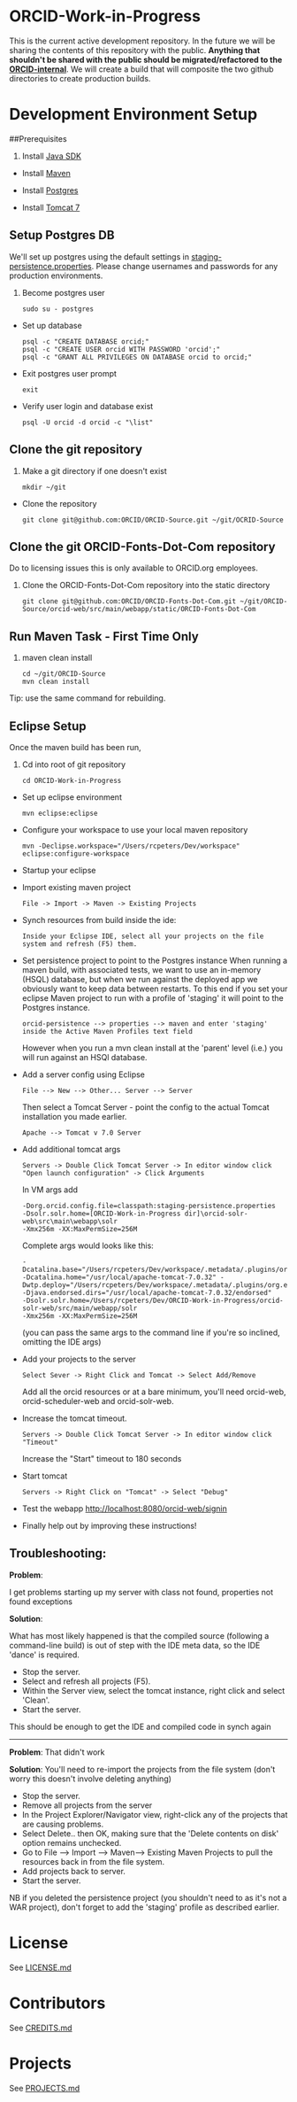 # ORCID-Work-in-Progress

This is the current active development repository. In the future we will be sharing the 
contents of this repository with the public. **Anything that shouldn't be shared with the 
public should be migrated/refactored to the 
[ORCID-internal](https://github.com/ORCID/ORCID-Internal)**. We will create a build that 
will composite the two github directories to create production builds.

# Development Environment Setup

##Prerequisites 

1. Install [Java SDK](http://www.oracle.com/technetwork/java/javaee/downloads/index.html)
	
* Install [Maven](http://maven.apache.org/index.html)

* Install [Postgres](http://www.postgresql.org/download/)

* Install [Tomcat 7](http://tomcat.apache.org/)

## Setup Postgres DB
We'll set up postgres using the default settings in 
[staging-persistence.properties](https://github.com/ORCID/ORCID-Source/blob/master/orcid-persistence/src/main/resources/staging-persistence.properties).
 Please change usernames and passwords for any production environments.

1. Become postgres user

    ```
    sudo su - postgres
    ```
    
* Set up database
    ```
    psql -c "CREATE DATABASE orcid;" 
    psql -c "CREATE USER orcid WITH PASSWORD 'orcid';" 
    psql -c "GRANT ALL PRIVILEGES ON DATABASE orcid to orcid;"
    ```
	
* Exit postgres user prompt
    
    ```
    exit
    ```

* Verify user login and database exist

    ```
    psql -U orcid -d orcid -c "\list"
    ```


## Clone the git repository

1. Make a git directory if one doesn't exist


    ```
    mkdir ~/git
    ```


* Clone the repository

	```
    git clone git@github.com:ORCID/ORCID-Source.git ~/git/OCRID-Source
    ```


## Clone the git ORCID-Fonts-Dot-Com repository
Do to licensing issues this is only available to ORCID.org employees.

1. Clone the ORCID-Fonts-Dot-Com repository into the static directory

	```
    git clone git@github.com:ORCID/ORCID-Fonts-Dot-Com.git ~/git/ORCID-Source/orcid-web/src/main/webapp/static/ORCID-Fonts-Dot-Com
    ```


## Run Maven Task - First Time Only
1. maven clean install

    ```
    cd ~/git/ORCID-Source
    mvn clean install
    ```
    
Tip: use the same command for rebuilding.
<!--
1. Clear or backup the contents of your local maven repo:  

    ```
     cp -r ~/.m2/repository ~/.m2/repository_bak;
     rm ~/.m2/repository/*;
    ```

* Download custom 
  [Spring OAuth Jar](https://github.com/ORCID/ORCID-Work-in-Progress/raw/master/docs/spring-security-oauth2-1.0.0.SEMANTICO-BUILD-RC1.jar) This is not availble in the cental maven
  repo, and is (hopefully) destined to become a Spring 3rd party jar 
  (when this step wil then become redundant).

* Install a custom Semantico OAuth jar. 
     
    ```
    mvn install:install-file -Dfile=spring-security-oauth2-1.0.0.SEMANTICO-BUILD-RC1.jar -DgroupId=org.springframework.security.oauth -DartifactId=spring-security-oauth2 -Dversion=1.0.0.SEMANTICO-BUILD-RC1 -Dpackaging=jar
    ```

*  Once this is done, all artifacts can be built and installed to your local maven repo:
    
    ```
    mvn clean install
    ```
    
    Tip: use the same command for rebuilding.    
 -->


## Eclipse Setup

Once the maven build has been run, 

1. Cd into root of git repository

    ```
    cd ORCID-Work-in-Progress
    ```

* Set up eclipse environment

    ```
    mvn eclipse:eclipse
    ``` 
    
* Configure your workspace to use your local maven repository

    ```
    mvn -Declipse.workspace="/Users/rcpeters/Dev/workspace" eclipse:configure-workspace
    ```

* Startup your eclipse

* Import existing maven project

    ```
    File -> Import -> Maven -> Existing Projects
    ```
    
* Synch resources from build inside the ide:

    ```
    Inside your Eclipse IDE, select all your projects on the file system and refresh (F5) them.
    ```
    
* Set persistence project to point to the Postgres instance 
    When running a maven build, with associated tests, we want to use an in-memory (HSQL) database, but when we run against 
    the deployed app we obviously want to keep data between restarts. To this end if you set your eclipse Maven project to run with a profile
    of 'staging' it will point to the Postgres instance.

    ```
	orcid-persistence --> properties --> maven and enter 'staging' inside the Active Maven Profiles text field
    ```

    However when you run a mvn clean install at the 'parent' level (i.e.) <ORCID-Work-in-Progress dir> you will run against an HSQl database.

*  Add a server config using Eclipse
	
    ```
    File --> New --> Other... Server --> Server     
    ```
    
    Then select a Tomcat Server - point the config to the actual Tomcat installation you made earlier.
    
    ```
    Apache --> Tomcat v 7.0 Server
    ```
   
* Add additional tomcat args

    ```
    Servers -> Double Click Tomcat Server -> In editor window click "Open launch configuration" -> Click Arguments  
    ```
    
    In VM args add 
    
    ```
    -Dorg.orcid.config.file=classpath:staging-persistence.properties 
    -Dsolr.solr.home=[ORCID-Work-in-Progress dir]\orcid-solr-web\src\main\webapp\solr 
    -Xmx256m -XX:MaxPermSize=256M	
    ```
    
    Complete args would looks like this:
    
    ```
    -Dcatalina.base="/Users/rcpeters/Dev/workspace/.metadata/.plugins/org.eclipse.wst.server.core/tmp0" 
    -Dcatalina.home="/usr/local/apache-tomcat-7.0.32" -Dwtp.deploy="/Users/rcpeters/Dev/workspace/.metadata/.plugins/org.eclipse.wst.server.core/tmp0/wtpwebapps" 
    -Djava.endorsed.dirs="/usr/local/apache-tomcat-7.0.32/endorsed" 
    -Dsolr.solr.home=/Users/rcpeters/Dev/ORCID-Work-in-Progress/orcid-solr-web/src/main/webapp/solr 
    -Xmx256m -XX:MaxPermSize=256M
    ```
    (you can pass the same args to the command line if you're so inclined, omitting the IDE args)

* Add your projects to the server

	```
	Select Sever -> Right Click and Tomcat -> Select Add/Remove
    ```
   
    Add all the orcid resources or at a bare minimum, you'll need orcid-web, orcid-scheduler-web and orcid-solr-web.
   
* Increase the tomcat timeout.
    
    ```
    Servers -> Double Click Tomcat Server -> In editor window click "Timeout"   
    ```    
    Increase the "Start" timeout to 180 seconds
    
* Start tomcat
    
    ```
    Servers -> Right Click on "Tomcat" -> Select "Debug"
    ```
* Test the webapp [http://localhost:8080/orcid-web/signin](http://localhost:8080/orcid-web/signin)

* Finally help out by improving these instructions! 

## Troubleshooting:
  
**Problem**: 
   
I get problems starting up my server with class not found, properties not found exceptions
   

**Solution**:
  
What has most likely happened is that the compiled source (following a command-line build) is out of step with the IDE meta data, so the IDE 'dance' is required.
  
* Stop the server.
* Select and refresh all projects (F5).
* Within the Server view, select the tomcat instance, right click and select 'Clean'.
* Start the server.
   
This should be enough to get the IDE and compiled code in synch again
  

***

  
**Problem**: 
That didn't work
  
    
**Solution**:
You'll need to re-import the projects from the file system (don't worry this doesn't involve deleting anything)
  
* Stop the server.
* Remove all projects from the server
* In the Project Explorer/Navigator view, right-click any of the projects that are causing problems.
* Select Delete.. then OK, making sure that the 'Delete contents on disk' option remains unchecked.
* Go to File --> Import --> Maven--> Existing Maven Projects to pull the resources back in from the file system. 
* Add projects back to server.
* Start the server.    
  

NB if you deleted the persistence project (you shouldn't need to as it's not a WAR project), don't forget to add the 'staging' profile as described earlier.

# License
See [LICENSE.md](https://github.com/ORCID/ORCID-Work-in-Progress/blob/master/LICENSE.md)

# Contributors
See [CREDITS.md](https://github.com/ORCID/ORCID-Work-in-Progress/blob/master/CREDITS.md)

# Projects
See [PROJECTS.md](https://github.com/ORCID/ORCID-Work-in-Progress/blob/master/PROJECTS.md)
